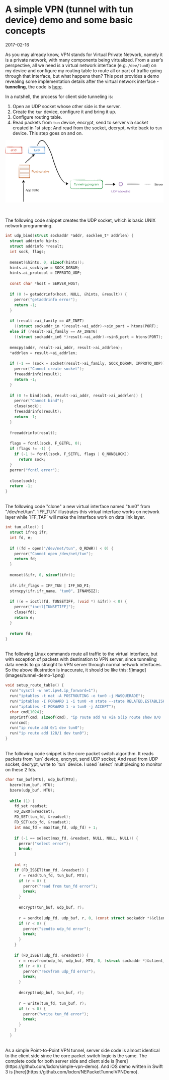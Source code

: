 # A simple VPN (tunnel with tun device) demo and some basic concepts
2017-02-16


As you may already know, VPN stands for Virtual Private Network, namely it is a private network,
with many components being virtualized. From a user’s perspective,
all we need is a virtual network interface (e.g. `/dev/tun0`) on my device
and configure my routing table to route all or part of traffic going through that interface,
but what happens then?
This post provides a demo revealing some implementation details after the virtual network interface - **tunneling**,
the code is [here](https://github.com/lxdcn/simple-vpn-demo).


In a nutshell, the process for client side tunneling is:

1. Open an UDP socket whose other side is the server.
2. Create the `tun` device, configure it and bring it up.
3. Configure routing table.
4. Read packets from `tun` device, encrypt, send to server via socket created in 1st step; And read from the socket, decrypt, write back to `tun` device. This step goes on and on.

![image](/images/tunnel-demo-0.png)

<br />

The following code snippet creates the UDP socket, which is basic UNIX network programming.

```C
int udp_bind(struct sockaddr *addr, socklen_t* addrlen) {
  struct addrinfo hints;
  struct addrinfo *result;
  int sock, flags;

  memset(&hints, 0, sizeof(hints));
  hints.ai_socktype = SOCK_DGRAM;
  hints.ai_protocol = IPPROTO_UDP;

  const char *host = SERVER_HOST;

  if (0 != getaddrinfo(host, NULL, &hints, &result)) {
    perror("getaddrinfo error");
    return -1;
  }

  if (result->ai_family == AF_INET)
    ((struct sockaddr_in *)result->ai_addr)->sin_port = htons(PORT);
  else if (result->ai_family == AF_INET6)
    ((struct sockaddr_in6 *)result->ai_addr)->sin6_port = htons(PORT);

  memcpy(addr, result->ai_addr, result->ai_addrlen);
  *addrlen = result->ai_addrlen;

  if (-1 == (sock = socket(result->ai_family, SOCK_DGRAM, IPPROTO_UDP))) {
    perror("Cannot create socket");
    freeaddrinfo(result);
    return -1;
  }

  if (0 != bind(sock, result->ai_addr, result->ai_addrlen)) {
    perror("Cannot bind");
    close(sock);
    freeaddrinfo(result);
    return -1;
  }

  freeaddrinfo(result);

  flags = fcntl(sock, F_GETFL, 0);
  if (flags != -1) {
    if (-1 != fcntl(sock, F_SETFL, flags | O_NONBLOCK))
      return sock;
  }
  perror("fcntl error");

  close(sock);
  return -1;
}
```


<br />
The following code "clone" a new virtual interface named "tun0" from "/dev/net/tun". `IFF_TUN` illustrates this virtual interface works on network layer while `IFF_TAP` will make the interface work on data link layer.

```C
int tun_alloc() {
  struct ifreq ifr;
  int fd, e;

  if ((fd = open("/dev/net/tun", O_RDWR)) < 0) {
    perror("Cannot open /dev/net/tun");
    return fd;
  }

  memset(&ifr, 0, sizeof(ifr));

  ifr.ifr_flags = IFF_TUN | IFF_NO_PI;
  strncpy(ifr.ifr_name, "tun0", IFNAMSIZ);

  if ((e = ioctl(fd, TUNSETIFF, (void *) &ifr)) < 0) {
    perror("ioctl[TUNSETIFF]");
    close(fd);
    return e;
  }

  return fd;
}
```


<br />
The following Linux commands route all traffic to the virtual interface, but with exception of packets with destination to VPN server, since tunneling data needs to go straight to VPN server through normal network interfaces. So the above illustration is inaccurate, it should be like this:
![image](images/tunnel-demo-1.png)

```C
void setup_route_table() {
  run("sysctl -w net.ipv4.ip_forward=1");
  run("iptables -t nat -A POSTROUTING -o tun0 -j MASQUERADE");
  run("iptables -I FORWARD 1 -i tun0 -m state --state RELATED,ESTABLISHED -j ACCEPT");
  run("iptables -I FORWARD 1 -o tun0 -j ACCEPT");
  char cmd[1024];
  snprintf(cmd, sizeof(cmd), "ip route add %s via $(ip route show 0/0 | sed -e 's/.* via \([^ ]*\).*/\1/')", SERVER_HOST);
  run(cmd);
  run("ip route add 0/1 dev tun0");
  run("ip route add 128/1 dev tun0");
}
```



<br />
The following code snippet is the core packet switch algorithm. It reads packets from `tun` device, encrypt, send UDP socket; And read from UDP socket, decrypt, write to `tun` device. I used `select` multiplexing to monitor on these 2 fds.

```C
char tun_buf[MTU], udp_buf[MTU];
  bzero(tun_buf, MTU);
  bzero(udp_buf, MTU);

  while (1) {
    fd_set readset;
    FD_ZERO(&readset);
    FD_SET(tun_fd, &readset);
    FD_SET(udp_fd, &readset);
    int max_fd = max(tun_fd, udp_fd) + 1;

    if (-1 == select(max_fd, &readset, NULL, NULL, NULL)) {
      perror("select error");
      break;
    }

    int r;
    if (FD_ISSET(tun_fd, &readset)) {
      r = read(tun_fd, tun_buf, MTU);
      if (r < 0) {
        perror("read from tun_fd error");
        break;
      }

      encrypt(tun_buf, udp_buf, r);

      r = sendto(udp_fd, udp_buf, r, 0, (const struct sockaddr *)&client_addr, client_addrlen);
      if (r < 0) {
        perror("sendto udp_fd error");
        break;
      }
    }

    if (FD_ISSET(udp_fd, &readset)) {
      r = recvfrom(udp_fd, udp_buf, MTU, 0, (struct sockaddr *)&client_addr, &client_addrlen);
      if (r < 0) {
        perror("recvfrom udp_fd error");
        break;
      }

      decrypt(udp_buf, tun_buf, r);

      r = write(tun_fd, tun_buf, r);
      if (r < 0) {
        perror("write tun_fd error");
        break;
      }
    }
  }
```

<br />
As a simple Point-to-Point VPN tunnel, server side code is almost identical to the client side
since the core packet switch logic is the same.
The complete code for both server side and client side is [here](https://github.com/lxdcn/simple-vpn-demo).
And iOS demo written in Swift 3 is [here](https://github.com/lxdcn/NEPacketTunnelVPNDemo).

